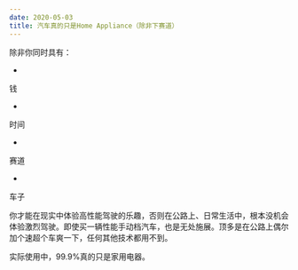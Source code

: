 ```yaml
---
date: 2020-05-03
title: 汽车真的只是Home Appliance（除非下赛道）
---
```

除非你同时具有：

- 
钱

- 
时间

- 
赛道

- 
车子

你才能在现实中体验高性能驾驶的乐趣，否则在公路上、日常生活中，根本没机会体验激烈驾驶。即使买一辆性能手动档汽车，也是无处施展。顶多是在公路上偶尔加个速超个车爽一下，任何其他技术都用不到。

实际使用中，99.9%真的只是家用电器。
